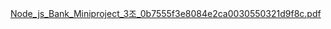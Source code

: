 [Node_js_Bank_Miniproject_3조_0b7555f3e8084e2ca0030550321d9f8c.pdf](https://github.com/user-attachments/files/16705931/Node_js_Bank_Miniproject_3._0b7555f3e8084e2ca0030550321d9f8c.pdf)
